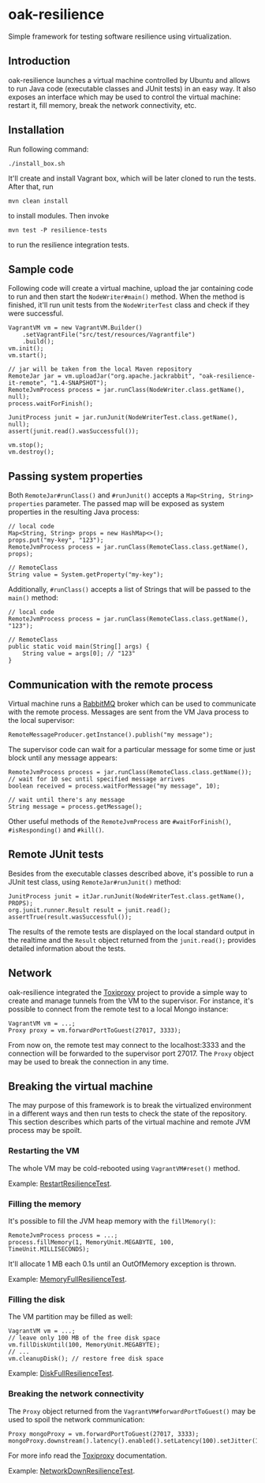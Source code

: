 # oak-resilience

Simple framework for testing software resilience using virtualization.

## Introduction

oak-resilience launches a virtual machine controlled by Ubuntu and allows to run Java code (executable classes and JUnit tests) in an easy way. It also exposes an interface which may be used to control the virtual machine: restart it, fill memory, break the network connectivity, etc.

## Installation

Run following command:

    ./install_box.sh

It'll create and install Vagrant box, which will be later cloned to run the tests. After that, run

    mvn clean install

to install modules. Then invoke

    mvn test -P resilience-tests

to run the resilience integration tests.

## Sample code

Following code will create a virtual machine, upload the jar containing code to run and then start the `NodeWriter#main()` method. When the method is finished, it'll run unit tests from the `NodeWriterTest` class and check if they were successful.

    VagrantVM vm = new VagrantVM.Builder()
        .setVagrantFile("src/test/resources/Vagrantfile")
        .build();
    vm.init();
    vm.start();

    // jar will be taken from the local Maven repository
    RemoteJar jar = vm.uploadJar("org.apache.jackrabbit", "oak-resilience-it-remote", "1.4-SNAPSHOT");
    RemoteJvmProcess process = jar.runClass(NodeWriter.class.getName(), null);
    process.waitForFinish();

    JunitProcess junit = jar.runJunit(NodeWriterTest.class.getName(), null);
    assert(junit.read().wasSuccessful());

    vm.stop();
    vm.destroy();

## Passing system properties

Both `RemoteJar#runClass()` and `#runJunit()` accepts a `Map<String, String> properties` parameter. The passed map will be exposed as system properties in the resulting Java process:

    // local code
    Map<String, String> props = new HashMap<>();
    props.put("my-key", "123");
    RemoteJvmProcess process = jar.runClass(RemoteClass.class.getName(), props);

    // RemoteClass
    String value = System.getProperty("my-key");
    
Additionally, `#runClass()` accepts a list of Strings that will be passed to the `main()` method:

    // local code
    RemoteJvmProcess process = jar.runClass(RemoteClass.class.getName(), "123");
    
    // RemoteClass
    public static void main(String[] args) {
        String value = args[0]; // "123"
    }

## Communication with the remote process

Virtual machine runs a [RabbitMQ](https://www.rabbitmq.com/) broker which can be used to communicate with the remote process. Messages are sent from the VM Java process to the local supervisor:

    RemoteMessageProducer.getInstance().publish("my message");

The supervisor code can wait for a particular message for some time or just block until any message appears:

    RemoteJvmProcess process = jar.runClass(RemoteClass.class.getName());
    // wait for 10 sec until specified message arrives
    boolean received = process.waitForMessage("my message", 10);
    
    // wait until there's any message
    String message = process.getMessage();

Other useful methods of the `RemoteJvmProcess` are `#waitForFinish()`, `#isResponding()` and `#kill()`.

## Remote JUnit tests

Besides from the executable classes described above, it's possible to run a JUnit test class, using `RemoteJar#runJunit()` method:

    JunitProcess junit = itJar.runJunit(NodeWriterTest.class.getName(), PROPS);
    org.junit.runner.Result result = junit.read();
    assertTrue(result.wasSuccessful());

The results of the remote tests are displayed on the local standard output in the realtime and the `Result` object returned from the `junit.read();` provides detailed information about the tests.

## Network

oak-resilience integrated the [Toxiproxy](https://github.com/Shopify/toxiproxy) project to provide a simple way to create and manage tunnels from the VM to the supervisor. For instance, it's possible to connect from the remote test to a local Mongo instance:

    VagrantVM vm = ...;
    Proxy proxy = vm.forwardPortToGuest(27017, 3333);

From now on, the remote test may connect to the localhost:3333 and the connection will be forwarded to the supervisor port 27017. The `Proxy` object may be used to break the connection in any time.

## Breaking the virtual machine

The may purpose of this framework is to break the virtualized environment in a different ways and then run tests to check the state of the repository. This section describes which parts of the virtual machine and remote JVM process may be spoilt.

### Restarting the VM

The whole VM may be cold-rebooted using `VagrantVM#reset()` method.

Example: [RestartResilienceTest](/oak-resilience/it/src/test/java/org/apache/jackrabbit/oak/resilience/vagrant/RestartResilienceTest.java).

### Filling the memory

It's possible to fill the JVM heap memory with the `fillMemory()`:

    RemoteJvmProcess process = ...;
    process.fillMemory(1, MemoryUnit.MEGABYTE, 100, TimeUnit.MILLISECONDS);

It'll allocate 1 MB each 0.1s until an OutOfMemory exception is thrown.

Example: [MemoryFullResilienceTest](/oak-resilience/it/src/test/java/org/apache/jackrabbit/oak/resilience/vagrant/MemoryFullResilienceTest.java).

### Filling the disk

The VM partition may be filled as well:

    VagrantVM vm = ...;
    // leave only 100 MB of the free disk space
    vm.fillDiskUntil(100, MemoryUnit.MEGABYTE);
    // ...
    vm.cleanupDisk(); // restore free disk space

Example: [DiskFullResilienceTest](/oak-resilience/it/src/test/java/org/apache/jackrabbit/oak/resilience/vagrant/DiskFullResilienceTest.java).

### Breaking the network connectivity

The `Proxy` object returned from the `VagrantVM#forwardPortToGuest()` may be used to spoil the network communication:

    Proxy mongoProxy = vm.forwardPortToGuest(27017, 3333); 
    mongoProxy.downstream().latency().enabled().setLatency(100).setJitter(15);

For more info read the [Toxiproxy](https://github.com/shopify/toxiproxy#toxics) documentation.

Example: [NetworkDownResilienceTest](/oak-resilience/it/src/test/java/org/apache/jackrabbit/oak/resilience/vagrant/NetworkDownResilienceTest.java).
